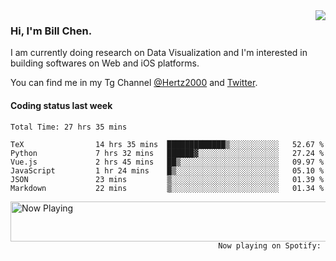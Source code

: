 <img  align="right" src="https://github-readme-stats.vercel.app/api?username=BillChen2k&show_icons=false&count_private=true&hide_title=true">

### Hi, I'm Bill Chen.

I am currently doing research on Data Visualization and I'm interested in building softwares on Web and iOS platforms.

You can find me in my Tg Channel [@Hertz2000](https://t.me/Hertz2000) and [Twitter](https://twitter.com/billchen2k).

#### Coding status last week

<!--START_SECTION:waka-->

```text
Total Time: 27 hrs 35 mins

TeX                14 hrs 35 mins  █████████████▒░░░░░░░░░░░   52.67 %
Python             7 hrs 32 mins   ██████▓░░░░░░░░░░░░░░░░░░   27.24 %
Vue.js             2 hrs 45 mins   ██▒░░░░░░░░░░░░░░░░░░░░░░   09.97 %
JavaScript         1 hr 24 mins    █▒░░░░░░░░░░░░░░░░░░░░░░░   05.10 %
JSON               23 mins         ▒░░░░░░░░░░░░░░░░░░░░░░░░   01.39 %
Markdown           22 mins         ▒░░░░░░░░░░░░░░░░░░░░░░░░   01.34 %
```

<!--END_SECTION:waka-->


<div>
<a href="https://spotify-now-playing.billchen2k.vercel.app/now-playing?open">
   <img align="right" src="https://spotify-now-playing.billchen2k.vercel.app/now-playing" width="540" height="64" alt="Now Playing">
</a>
</div>

<div>
<p align="right"><code>Now playing on Spotify: </code></p>
</div>

<!--
**BillChen2K/BillChen2K** is a ✨ _special_ ✨ repository because its `README.md` (this file) appears on your GitHub profile.

Here are some ideas to get you started:

- 🔭 I’m currently working on ...
- 🌱 I’m currently learning ...
- 👯 I’m looking to collaborate on ...
- 🤔 I’m looking for help with ...
- 💬 Ask me about ...
- 📫 How to reach me: ...
- 😄 Pronouns: ...
- ⚡ Fun fact: ...
-->
